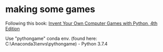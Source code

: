 # making some games

Following this book: [Invent Your Own Computer Games with Python, 4th Edition](http://inventwithpython.com/invent4thed/)

Use "pythongame" conda env. (found here: C:\Anaconda3\envs\pythongame)
	- Python 3.7.4
